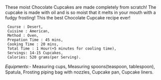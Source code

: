 These moist Chocolate Cupcakes are made completely from scratch! The cupcake is made with oil and is so moist that it melts in your mouth with a fudgy frosting! This the best Chocolate Cupcake recipe ever!

     Course : Desert,
     Cuisine : American,
     Method : Oven,
     Prepation Time : 45 mins,
     Cooking Time : 20 mins,
     Total Time : 1 Hour(+5 minutes for cooling time),
     Servings: 14-15 Cupcakes,
     Calories: 520 grams(per Serving).

  𝐸𝑞𝑢𝑖𝑝𝑚𝑒𝑛𝑡𝑠:-
     Measuring cups,
     Measuring spoons(teaspoon, tablespoon),
     Spatula,
     Frosting piping bag with nozzles,
     Cupcake pan,
     Cupcake liners.